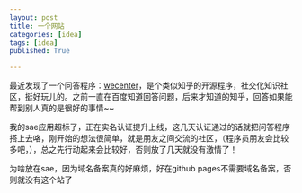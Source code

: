 ```yaml
---
layout: post
title: 一个网站
categories: [idea]
tags: [idea]
published: True

---
```


最近发现了一个问答程序：[wecenter](http://www.wecenter.com)，是个类似知乎的开源程序，社交化知识社区，挺好玩儿的。之前一直在百度知道回答问题，后来才知道的知乎，回答如果能帮到别人真的是很好的事情~~

我的sae应用超标了，正在实名认证提升上线，这几天认证通过的话就把问答程序搭上去咯，刚开始的想法很简单，就是朋友之间交流的社区，（程序员朋友会比较多吧，），总之先行动起来会比较好，否则放了几天就没有激情了！

<p class="message">为啥放在sae，因为域名备案真的好麻烦，好在github pages不需要域名备案，否则就没有这个站了</p>